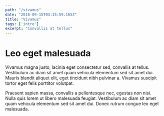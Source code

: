 ```yaml
---
path: "/vivamus"
date: "2018-09-15T03:15:59.165Z"
title: "Vivamus"
tags: ['intro']
excerpt: "Convallis at tellus"
---
```


# Leo eget malesuada

Vivamus magna justo, lacinia eget consectetur sed, convallis at tellus. Vestibulum ac diam sit amet quam vehicula elementum sed sit amet dui. Mauris blandit aliquet elit, eget tincidunt nibh pulvinar a. Vivamus suscipit tortor eget felis porttitor volutpat.

Praesent sapien massa, convallis a pellentesque nec, egestas non nisi. Nulla quis lorem ut libero malesuada feugiat. Vestibulum ac diam sit amet quam vehicula elementum sed sit amet dui. Donec rutrum congue leo eget malesuada.
